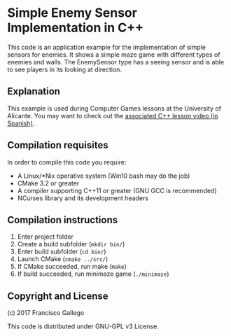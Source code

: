 # Simple Enemy Sensor Implementation in C++

This code is an application example for the implementation of simple sensors for enemies. It shows a simple maze game with different types of enemies and walls. The EnemySensor type has a seeing sensor and is able to see players in its looking at direction.

## Explanation

This example is used during Computer Games lessons at the University of Alicante. You may want to check out the [associated C++ lesson video (in Spanish)](https://youtu.be/).

## Compilation requisites

In order to compile this code you require:
- A Linux/*Nix operative system (Win10 bash may do the job)
- CMake 3.2 or greater
- A compiler supporting C++11 or greater (GNU GCC is recommended)
- NCurses library and its development headers

## Compilation instructions

1. Enter project folder
2. Create a build subfolder (`mkdir bin/`)
3. Enter build subfolder (`cd bin/`)
4. Launch CMake (`cmake ../src/`)
5. If CMake succeeded, run make (`make`)
6. If build succeeded, run minimaze game (`./minimaze`)

## Copyright and License

(c) 2017 Francisco Gallego 

This code is distributed under GNU-GPL v3 License.